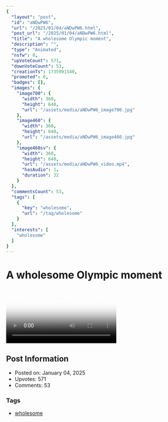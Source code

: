 ```yaml
---
{
  "layout": "post",
  "id": "aNDwPW6",
  "url": "/2025/01/04/aNDwPW6.html",
  "post_url": "/2025/01/04/aNDwPW6.html",
  "title": "A wholesome Olympic moment",
  "description": "",
  "type": "Animated",
  "nsfw": 0,
  "upVoteCount": 571,
  "downVoteCount": 53,
  "creationTs": 1735991540,
  "promoted": 0,
  "badges": [],
  "images": {
    "image700": {
      "width": 360,
      "height": 640,
      "url": "/assets/media/aNDwPW6_image700.jpg"
    },
    "image460": {
      "width": 360,
      "height": 640,
      "url": "/assets/media/aNDwPW6_image460.jpg"
    },
    "image460sv": {
      "width": 360,
      "height": 640,
      "url": "/assets/media/aNDwPW6_video.mp4",
      "hasAudio": 1,
      "duration": 32
    }
  },
  "commentsCount": 53,
  "tags": [
    {
      "key": "wholesome",
      "url": "/tag/wholesome"
    }
  ],
  "interests": [
    "wholesome"
  ]
}
---
```


# A wholesome Olympic moment

<video controls playsinline loop poster="/assets/media/aNDwPW6_image460.jpg">
  <source src="/assets/media/aNDwPW6_video.mp4" type="video/mp4">
  Your browser does not support the video tag.
</video>

## Post Information

- Posted on: January 04, 2025
- Upvotes: 571
- Comments: 53

### Tags

- [wholesome](/tag/wholesome)
